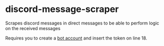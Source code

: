 # discord-message-scraper
Scrapes discord messages in direct messages to be able to perform logic on the received messages

Requires you to create a [bot account](https://discordpy.readthedocs.io/en/stable/discord.html) and insert the token on line 18.
